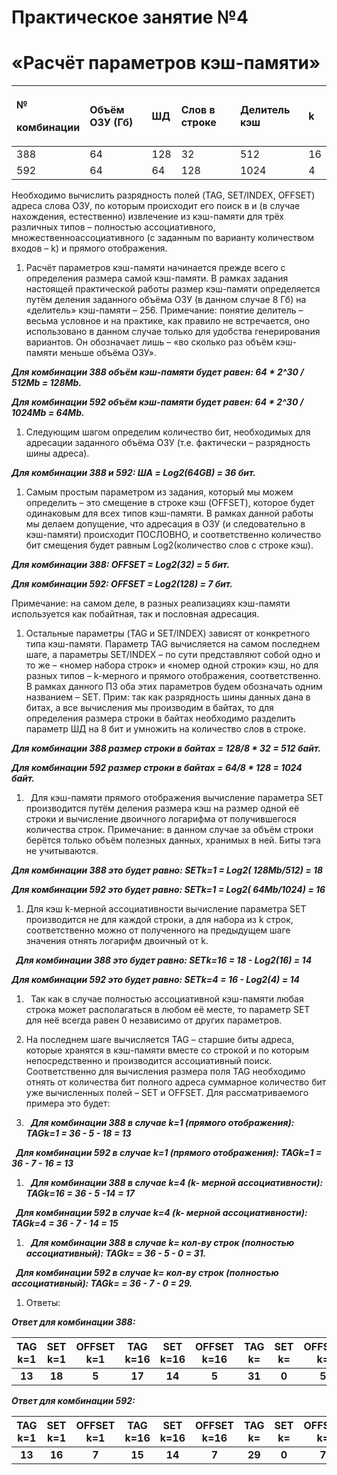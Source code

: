 ﻿# <a name="ole_link1"></a>Практическое занятие №4
# «Расчёт параметров кэш-памяти»


|<p>№ </p><p>комбинации</p>|Объём ОЗУ (Гб)|ШД |Слов в строке |Делитель кэш|k|
| :- | :- | :- | :- | :- | :- |
|388|64|128|32|512|16|
|592|64|64|128|1024|4|

Необходимо вычислить разрядность полей (TAG, SET/INDEX, OFFSET) адреса слова ОЗУ, по которым происходит его поиск в и (в случае нахождения, естественно) извлечение из кэш-памяти для трёх различных типов – полностью ассоциативного, множественноассоциативного (с заданным по варианту количеством входов – k) и прямого отображения.

1. Расчёт параметров кэш-памяти начинается прежде всего с определения размера самой кэш-памяти. В рамках задания настоящей практической работы размер кэш-памяти определяется путём деления заданного объёма ОЗУ (в данном случае 8 Гб) на «делитель» кэш-памяти – 256. Примечание: понятие делитель – весьма условное и на практике, как правило не встречается, оно использовано в данном случае только для удобства генерирования вариантов. Он обозначает лишь – «во сколько раз объём кэш-памяти меньше объёма ОЗУ». 

***Для комбинации 388 объём кэш-памяти будет равен: 64 \* 2^30 / 512Mb  = 128Mb.***

***Для комбинации 592 объём кэш-памяти будет равен: 64 \* 2^30 / 1024Mb = 64Mb.***

1. Следующим шагом определим количество бит, необходимых для адресации заданного объёма ОЗУ (т.е. фактически – разрядность шины адреса).

***Для комбинации 388 и 592: ША = Log2(64GB) = 36 бит.***

1. Самым простым параметром из задания, который мы можем определить – это смещение в строке кэш (OFFSET), которое будет одинаковым для всех типов кэш-памяти. В рамках данной работы мы делаем допущение, что адресация в ОЗУ (и следовательно в кэш-памяти) происходит ПОСЛОВНО, и соответственно количество бит смещения будет равным Log2(количество слов с строке кэш). 

***Для комбинации 388: OFFSET = Log2(32) = 5 бит.*** 

***Для комбинации 592: OFFSET = Log2(128) = 7 бит.*** 

Примечание: на самом деле, в разных реализациях кэш-памяти используется как побайтная, так и пословная адресация.

1. Остальные параметры (TAG и SET/INDEX) зависят от конкретного типа кэш-памяти. Параметр TAG вычисляется на самом последнем шаге, а параметры SET/INDEX – по сути представляют собой одно и то же – «номер набора строк» и «номер одной строки» кэш, но для разных типов – k-мерного и прямого отображения, соответственно. В рамках данного ПЗ оба этих параметров будем обозначать одним названием – SET. Прим: так как разрядность шины данных дана в битах, а все вычисления мы производим в байтах, то для определения размера строки в байтах необходимо разделить параметр ШД на 8 бит и умножить на количество слов в строке.

***Для комбинации 388 размер строки в байтах = 128/8 \* 32 = 512 байт.***

***Для комбинации 592 размер строки в байтах = 64/8 \* 128 = 1024 байт.***

1. ` `Для кэш-памяти прямого отображения вычисление параметра SET производится путём деления размера кэш на размер одной её строки и вычисление двоичного логарифма от получившегося количества строк. Примечание: в данном случае за объём строки берётся только объём полезных данных, хранимых в ней. Биты тэга не учитываются. 

***Для комбинации 388 это будет равно: SETk=1 = Log2( 128Mb/512) = 18***

***Для комбинации 592 это будет равно: SETk=1 = Log2( 64Mb/1024) = 16***

1. Для кэш k-мерной ассоциативности вычисление параметра SET производится не для каждой строки, а для набора из k строк, соответственно можно от полученного на предыдущем шаге значения отнять логарифм двоичный от k.

` `***Для комбинации 388 это будет равно: SETk=16 = 18 - Log2(16) = 14***

***Для комбинации 592 это будет равно: SETk=4 = 16 - Log2(4) = 14***

1. ` `Так как в случае полностью ассоциативной кэш-памяти любая строка может располагаться в любом её месте, то параметр SET для неё всегда равен 0 независимо от других параметров.
1. На последнем шаге вычисляется TAG – старшие биты адреса, которые хранятся в кэш-памяти вместе со строкой и по которым непосредственно и производится ассоциативный поиск. Соответственно для вычисления размера поля TAG необходимо отнять от количества бит полного адреса суммарное количество бит уже вычисленных полей – SET и OFFSET. Для рассматриваемого примера это будет: 

1. ` `***Для комбинации 388 в случае k=1 (прямого отображения): TAGk=1 = 36 - 5 - 18 = 13***

` `***Для комбинации 592 в случае k=1 (прямого отображения): TAGk=1 = 36 - 7 - 16 = 13***

1. ` `***Для комбинации 388 в случае k=4 (k- мерной ассоциативности): TAGk=16 = 36 - 5 -14 = 17***

` `***Для комбинации 592 в случае k=4 (k- мерной ассоциативности): TAGk=4 = 36 - 7 - 14 = 15***

1. ` `***Для комбинации 388 в случае k= кол-ву строк (полностью ассоциативный): TAGk= = 36 - 5 - 0 = 31.*** 

` `***Для комбинации 592 в случае k= кол-ву строк (полностью ассоциативный): TAGk= = 36 - 7 - 0 = 29.***

1. Ответы:

***Ответ для комбинации 388:***

|TAG k=1|SET k=1|OFFSET k=1|TAG k=16|SET k=16|OFFSET k=16|TAG k=|SET k=|OFFSET k=|
| :-: | :-: | :-: | :-: | :-: | :-: | :-: | :-: | :-: |
|**13**|**18**|**5**|**17**|**14**|**5**|**31**|**0**|**5**|

***Ответ для комбинации 592:***

|TAG k=1|SET k=1|OFFSET k=1|TAG k=16|SET k=16|OFFSET k=16|TAG k=|SET k=|OFFSET k=|
| :-: | :-: | :-: | :-: | :-: | :-: | :-: | :-: | :-: |
|**13**|**16**|**7**|**15**|**14**|**7**|**29**|**0**|**7**|

